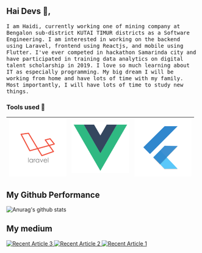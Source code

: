 ## Hai Devs :wave:, 

<!--<p align="center">
  <img src="https://raw.githubusercontent.com/coderjojo/coderjojo/master/img/github.gif" width=100>
  <br><br> -->
  <samp>
    I am Haidi, currently working one of mining company at Bengalon sub-district KUTAI TIMUR districts as a Software Engineering. I am interested in working on the backend using Laravel, frontend using Reactjs, and mobile using Flutter. I've ever competed in hackathon Samarinda city and have participated in training data analytics on digital talent scholarship in 2019. I love so much learning about IT as especially programming. My big dream I will be working from home and have lots of time with my family. Most importantly, I will have lots of time to study new things.
  </samp>
</p>

### Tools used  :rocket:
|<img src="https://raw.githubusercontent.com/haidi20/haidi20/master/images/laravel-logo.png" width=150> | <img src="https://raw.githubusercontent.com/haidi20/haidi20/master/images/vue.png" width=150> | <img src="https://raw.githubusercontent.com/haidi20/haidi20/master/images/flutter.png" width=150> |
|:---:|:---:|:---:|

## My Github Performance
![Anurag's github stats](https://github-readme-stats.vercel.app/api?username=haidi20&theme=default&show_icons=true)

## My medium
<a target="_blank" href="https://github-readme-medium-recent-article.vercel.app/medium/@haidinurhadinata_22/2"><img src="https://github-readme-medium-recent-article.vercel.app/medium/@haidinurhadinata_22/2" alt="Recent Article 3"> 
<a target="_blank" href="https://github-readme-medium-recent-article.vercel.app/medium/@haidinurhadinata_22/1"><img src="https://github-readme-medium-recent-article.vercel.app/medium/@haidinurhadinata_22/1" alt="Recent Article 2"> 
<a target="_blank" href="https://github-readme-medium-recent-article.vercel.app/medium/@haidinurhadinata_22/0"><img src="https://github-readme-medium-recent-article.vercel.app/medium/@haidinurhadinata_22/0" alt="Recent Article 1"> 


